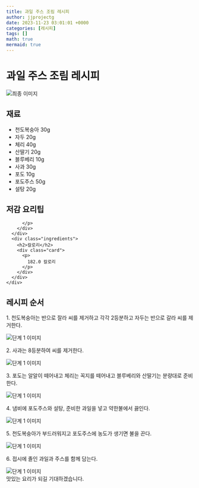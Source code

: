 ```yaml
---
title: 과일 주스 조림 레시피
author: jjprojectg
date: 2023-11-23 03:01:01 +0000
categories: [레시피]
tags: []
math: true
mermaid: true
---
```

<meta name="og:type" content="website"/>
<meta charset="UTF-8"/>
<div class="header">
  <h1>과일 주스 조림 레시피</h1>
</div>

<div class="container my-4">
  <div class="row">
    <div class="col-12 col-md-6">
      <div class="recipe-image">
        <img src="http://www.foodsafetykorea.go.kr/uploadimg/20141117/20141117053536_1416213336433.jpg" class="step-image" alt="최종 이미지"/>
      </div>
    </div>
    <div class="col-12 col-md-6">
      <div class="ingredients">
        <h2>재료</h2>
        <ul class="card">
          <li> 천도복숭아 30g </li>
          <li>  자두 20g </li>
          <li>  체리 40g </li>
          <li>  산딸기 20g </li>
          <li>  블루베리 10g </li>
          <li>  사과 30g </li>
          <li>  포도 10g </li>
          <li>  포도주스 50g </li>
          <li>  설탕 20g </li>
</ul>
      </div>
    </div>
    <div class="col-12 col-md-6">
      <div class="ingredients">
        <h2>저감 요리팁</h2>
        <div class="card"> 
          <p>
            
          </p>
        </div>
      </div>
      <div class="ingredients">
        <h2>칼로리</h2>
        <div class="card"> 
          <p>
            182.0 칼로리
          </p>
        </div>
      </div>
    </div>
  </div>

  <h2 class="my-4">레시피 순서</h2>
  <div class="card recipe-card">
    <div class="card-body recipe-step">
      <p class="card-text step-description">1. 천도복숭아는 반으로 잘라 씨를 제거하고 각각 2등분하고 자두는 반으로 갈라 씨를 제거한다.</p>
      <img src="http://www.foodsafetykorea.go.kr/uploadimg/cook/903-1.jpg" alt="단계 1 이미지" class="step-image"/>
    </div>
  </div>
  <div class="card recipe-card">
    <div class="card-body recipe-step">
      <p class="card-text step-description">2. 사과는 8등분하여 씨를 제거한다.</p>
      <img src="http://www.foodsafetykorea.go.kr/uploadimg/cook/903-2.jpg" alt="단계 1 이미지" class="step-image"/>
    </div>
  </div>
  <div class="card recipe-card">
    <div class="card-body recipe-step">
      <p class="card-text step-description">3. 포도는 알알이 떼어내고 체리는 꼭지를 떼어내고 블루베리와 산딸기는 분량대로 준비한다.</p>
      <img src="http://www.foodsafetykorea.go.kr/uploadimg/cook/903-3.jpg" alt="단계 1 이미지" class="step-image"/>
    </div>
  </div>
  <div class="card recipe-card">
    <div class="card-body recipe-step">
      <p class="card-text step-description">4. 냄비에 포도주스와 설탕, 준비한 과일을 넣고 약한불에서 끓인다.</p>
      <img src="http://www.foodsafetykorea.go.kr/uploadimg/cook/903-4.jpg" alt="단계 1 이미지" class="step-image"/>
    </div>
  </div>
  <div class="card recipe-card">
    <div class="card-body recipe-step">
      <p class="card-text step-description">5. 천도복숭아가 부드러워지고 포도주스에 농도가 생기면 불을 끈다.</p>
      <img src="http://www.foodsafetykorea.go.kr/uploadimg/cook/903-5.jpg" alt="단계 1 이미지" class="step-image"/>
    </div>
  </div>
  <div class="card recipe-card">
    <div class="card-body recipe-step">
      <p class="card-text step-description">6. 접시에 졸인 과일과 주스를 함께 담는다.</p>
      <img src="http://www.foodsafetykorea.go.kr/uploadimg/cook/903-6.jpg" alt="단계 1 이미지" class="step-image"/>
    </div>
  </div>

</div>
맛있는 요리가 되길 기대하겠습니다.
